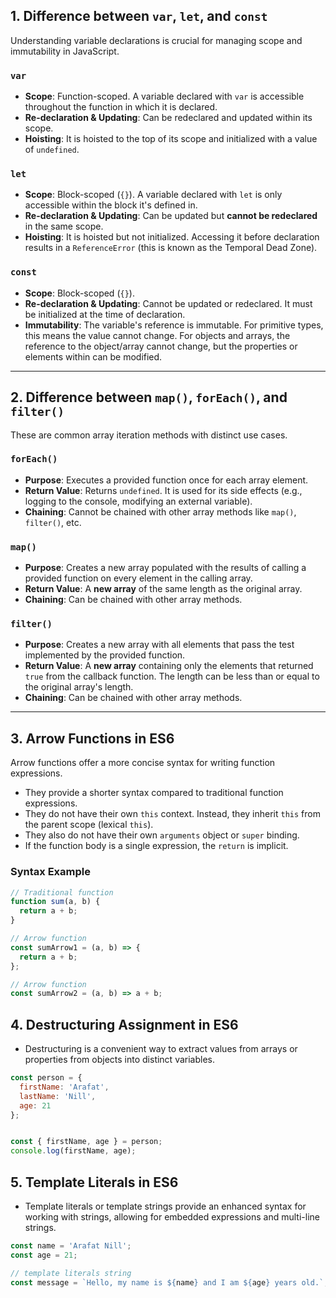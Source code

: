 

## 1. Difference between `var`, `let`, and `const`

Understanding variable declarations is crucial for managing scope and immutability in JavaScript.

### `var`

- **Scope**: Function-scoped. A variable declared with `var` is accessible throughout the function in which it is declared.
- **Re-declaration & Updating**: Can be redeclared and updated within its scope.
- **Hoisting**: It is hoisted to the top of its scope and initialized with a value of `undefined`.

### `let`

- **Scope**: Block-scoped (`{}`). A variable declared with `let` is only accessible within the block it's defined in.
- **Re-declaration & Updating**: Can be updated but **cannot be redeclared** in the same scope.
- **Hoisting**: It is hoisted but not initialized. Accessing it before declaration results in a `ReferenceError` (this is known as the Temporal Dead Zone).

### `const`

- **Scope**: Block-scoped (`{}`).
- **Re-declaration & Updating**: Cannot be updated or redeclared. It must be initialized at the time of declaration.
- **Immutability**: The variable's reference is immutable. For primitive types, this means the value cannot change. For objects and arrays, the reference to the object/array cannot change, but the properties or elements within can be modified.

---

## 2. Difference between `map()`, `forEach()`, and `filter()`

These are common array iteration methods with distinct use cases.

### `forEach()`

- **Purpose**: Executes a provided function once for each array element.
- **Return Value**: Returns `undefined`. It is used for its side effects (e.g., logging to the console, modifying an external variable).
- **Chaining**: Cannot be chained with other array methods like `map()`, `filter()`, etc.

### `map()`

- **Purpose**: Creates a new array populated with the results of calling a provided function on every element in the calling array.
- **Return Value**: A **new array** of the same length as the original array.
- **Chaining**: Can be chained with other array methods.

### `filter()`

- **Purpose**: Creates a new array with all elements that pass the test implemented by the provided function.
- **Return Value**: A **new array** containing only the elements that returned `true` from the callback function. The length can be less than or equal to the original array's length.
- **Chaining**: Can be chained with other array methods.

---

## 3. Arrow Functions in ES6

Arrow functions offer a more concise syntax for writing function expressions.

- They provide a shorter syntax compared to traditional function expressions.
- They do not have their own `this` context. Instead, they inherit `this` from the parent scope (lexical `this`).
- They also do not have their own `arguments` object or `super` binding.
- If the function body is a single expression, the `return` is implicit.

### Syntax Example

```javascript
// Traditional function
function sum(a, b) {
  return a + b;
}

// Arrow function
const sumArrow1 = (a, b) => {
  return a + b;
};

// Arrow function
const sumArrow2 = (a, b) => a + b;
```

## 4. Destructuring Assignment in ES6

- Destructuring is a convenient way to extract values from arrays or properties from objects into distinct variables.

```javascript
const person = {
  firstName: 'Arafat',
  lastName: 'Nill',
  age: 21
};


const { firstName, age } = person;
console.log(firstName, age);
```

## 5. Template Literals in ES6

- Template literals or template strings provide an enhanced syntax for working with strings, allowing for embedded expressions and multi-line strings.

```javascript
const name = 'Arafat Nill';
const age = 21;

// template literals string
const message = `Hello, my name is ${name} and I am ${age} years old.`;
```

